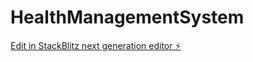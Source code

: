 # HealthManagementSystem

[Edit in StackBlitz next generation editor ⚡️](https://stackblitz.com/~/github.com/Cloutgenie/HealthManagementSystem)